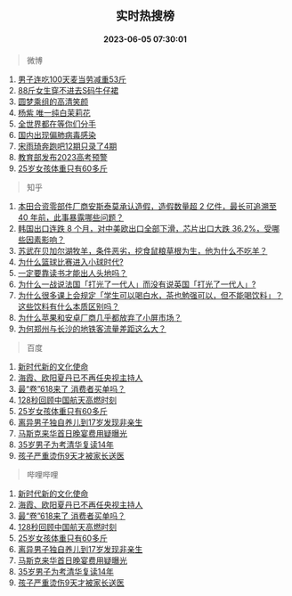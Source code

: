 <div align="center"><h2>实时热搜榜</h2><h4>2023-06-05 07:30:01</h4></div>

> 微博  

1. [男子连吃100天麦当劳减重53斤](https://s.weibo.com/weibo?q=%23%E7%94%B7%E5%AD%90%E8%BF%9E%E5%90%83100%E5%A4%A9%E9%BA%A6%E5%BD%93%E5%8A%B3%E5%87%8F%E9%87%8D53%E6%96%A4%23&t=31&band_rank=1&Refer=top)<br />
2. [88斤女生穿不进去S码牛仔裙](https://s.weibo.com/weibo?q=%2388%E6%96%A4%E5%A5%B3%E7%94%9F%E7%A9%BF%E4%B8%8D%E8%BF%9B%E5%8E%BBS%E7%A0%81%E7%89%9B%E4%BB%94%E8%A3%99%23&t=31&band_rank=2&Refer=top)<br />
3. [圆梦乘组的高清笑颜](https://s.weibo.com/weibo?q=%23%E5%9C%86%E6%A2%A6%E4%B9%98%E7%BB%84%E7%9A%84%E9%AB%98%E6%B8%85%E7%AC%91%E9%A2%9C%23&t=31&band_rank=3&Refer=top)<br />
4. [杨紫 唯一纯白茉莉花](https://s.weibo.com/weibo?q=%E6%9D%A8%E7%B4%AB%20%E5%94%AF%E4%B8%80%E7%BA%AF%E7%99%BD%E8%8C%89%E8%8E%89%E8%8A%B1&t=31&band_rank=4&Refer=top)<br />
5. [全世界都在等你们分手](https://s.weibo.com/weibo?q=%E5%85%A8%E4%B8%96%E7%95%8C%E9%83%BD%E5%9C%A8%E7%AD%89%E4%BD%A0%E4%BB%AC%E5%88%86%E6%89%8B&t=31&band_rank=5&Refer=top)<br />
6. [国内出现偏肺病毒感染](https://s.weibo.com/weibo?q=%23%E5%9B%BD%E5%86%85%E5%87%BA%E7%8E%B0%E5%81%8F%E8%82%BA%E7%97%85%E6%AF%92%E6%84%9F%E6%9F%93%23&t=31&band_rank=6&Refer=top)<br />
7. [宋雨琦奔跑吧12期只录了4期](https://s.weibo.com/weibo?q=%23%E5%AE%8B%E9%9B%A8%E7%90%A6%E5%A5%94%E8%B7%91%E5%90%A712%E6%9C%9F%E5%8F%AA%E5%BD%95%E4%BA%864%E6%9C%9F%23&t=31&band_rank=7&Refer=top)<br />
8. [教育部发布2023高考预警](https://s.weibo.com/weibo?q=%23%E6%95%99%E8%82%B2%E9%83%A8%E5%8F%91%E5%B8%832023%E9%AB%98%E8%80%83%E9%A2%84%E8%AD%A6%23&t=31&band_rank=8&Refer=top)<br />
9. [25岁女孩体重只有60多斤](https://s.weibo.com/weibo?q=%2325%E5%B2%81%E5%A5%B3%E5%AD%A9%E4%BD%93%E9%87%8D%E5%8F%AA%E6%9C%8960%E5%A4%9A%E6%96%A4%23&t=31&band_rank=9&Refer=top)<br />

> 知乎  

1. [本田合资零部件厂商安斯泰莫承认造假，造假数量超 2 亿件，最长可追溯至 40 年前，此事暴露哪些问题？](https://www.zhihu.com/question/602979872)<br />
2. [韩国出口连跌 8 个月，对中美欧出口全部下滑，芯片出口大跌 36.2%，受哪些因素影响？](https://www.zhihu.com/question/604222429)<br />
3. [苏武在贝加尔湖牧羊，条件恶劣，挖食鼠粮草根为生，他为什么不吃羊？](https://www.zhihu.com/question/25483987)<br />
4. [为什么篮球比赛进入小球时代?](https://www.zhihu.com/question/603469936)<br />
5. [一定要靠读书才能出人头地吗？](https://www.zhihu.com/question/602090050)<br />
6. [为什么一战说法国「打光了一代人」而没有说英国「打光了一代人」?](https://www.zhihu.com/question/571031038)<br />
7. [为什么很多课上会规定「学生可以喝白水，茶也勉强可以，但不能喝饮料」？这些饮料有什么本质区别吗？](https://www.zhihu.com/question/601191918)<br />
8. [为什么苹果和安卓厂商几乎都放弃了小屏市场？](https://www.zhihu.com/question/603801469)<br />
9. [为何郑州与长沙的地铁客流量差距这么大？](https://www.zhihu.com/question/603935230)<br />

> 百度  

1. [新时代新的文化使命](https://www.baidu.com/s?wd=%E6%96%B0%E6%97%B6%E4%BB%A3%E6%96%B0%E7%9A%84%E6%96%87%E5%8C%96%E4%BD%BF%E5%91%BD&sa=fyb_news&rsv_dl=fyb_news)<br />
2. [海霞、欧阳夏丹已不再任央视主持人](https://www.baidu.com/s?wd=%E6%B5%B7%E9%9C%9E%E3%80%81%E6%AC%A7%E9%98%B3%E5%A4%8F%E4%B8%B9%E5%B7%B2%E4%B8%8D%E5%86%8D%E4%BB%BB%E5%A4%AE%E8%A7%86%E4%B8%BB%E6%8C%81%E4%BA%BA&sa=fyb_news&rsv_dl=fyb_news)<br />
3. [最“卷”618来了 消费者买单吗？](https://www.baidu.com/s?wd=%E6%9C%80%E2%80%9C%E5%8D%B7%E2%80%9D618%E6%9D%A5%E4%BA%86+%E6%B6%88%E8%B4%B9%E8%80%85%E4%B9%B0%E5%8D%95%E5%90%97%EF%BC%9F&sa=fyb_news&rsv_dl=fyb_news)<br />
4. [128秒回顾中国航天高燃时刻](https://www.baidu.com/s?wd=128%E7%A7%92%E5%9B%9E%E9%A1%BE%E4%B8%AD%E5%9B%BD%E8%88%AA%E5%A4%A9%E9%AB%98%E7%87%83%E6%97%B6%E5%88%BB&sa=fyb_news&rsv_dl=fyb_news)<br />
5. [25岁女孩体重只有60多斤](https://www.baidu.com/s?wd=25%E5%B2%81%E5%A5%B3%E5%AD%A9%E4%BD%93%E9%87%8D%E5%8F%AA%E6%9C%8960%E5%A4%9A%E6%96%A4&sa=fyb_news&rsv_dl=fyb_news)<br />
6. [离异男子独自养儿到17岁发现非亲生](https://www.baidu.com/s?wd=%E7%A6%BB%E5%BC%82%E7%94%B7%E5%AD%90%E7%8B%AC%E8%87%AA%E5%85%BB%E5%84%BF%E5%88%B017%E5%B2%81%E5%8F%91%E7%8E%B0%E9%9D%9E%E4%BA%B2%E7%94%9F&sa=fyb_news&rsv_dl=fyb_news)<br />
7. [马斯克来华首日晚宴费用疑曝光](https://www.baidu.com/s?wd=%E9%A9%AC%E6%96%AF%E5%85%8B%E6%9D%A5%E5%8D%8E%E9%A6%96%E6%97%A5%E6%99%9A%E5%AE%B4%E8%B4%B9%E7%94%A8%E7%96%91%E6%9B%9D%E5%85%89&sa=fyb_news&rsv_dl=fyb_news)<br />
8. [35岁男子为考清华复读14年](https://www.baidu.com/s?wd=35%E5%B2%81%E7%94%B7%E5%AD%90%E4%B8%BA%E8%80%83%E6%B8%85%E5%8D%8E%E5%A4%8D%E8%AF%BB14%E5%B9%B4&sa=fyb_news&rsv_dl=fyb_news)<br />
9. [孩子严重烫伤9天才被家长送医](https://www.baidu.com/s?wd=%E5%AD%A9%E5%AD%90%E4%B8%A5%E9%87%8D%E7%83%AB%E4%BC%A49%E5%A4%A9%E6%89%8D%E8%A2%AB%E5%AE%B6%E9%95%BF%E9%80%81%E5%8C%BB&sa=fyb_news&rsv_dl=fyb_news)<br />

> 哔哩哔哩  

1. [新时代新的文化使命](https://www.baidu.com/s?wd=%E6%96%B0%E6%97%B6%E4%BB%A3%E6%96%B0%E7%9A%84%E6%96%87%E5%8C%96%E4%BD%BF%E5%91%BD&sa=fyb_news&rsv_dl=fyb_news)<br />
2. [海霞、欧阳夏丹已不再任央视主持人](https://www.baidu.com/s?wd=%E6%B5%B7%E9%9C%9E%E3%80%81%E6%AC%A7%E9%98%B3%E5%A4%8F%E4%B8%B9%E5%B7%B2%E4%B8%8D%E5%86%8D%E4%BB%BB%E5%A4%AE%E8%A7%86%E4%B8%BB%E6%8C%81%E4%BA%BA&sa=fyb_news&rsv_dl=fyb_news)<br />
3. [最“卷”618来了 消费者买单吗？](https://www.baidu.com/s?wd=%E6%9C%80%E2%80%9C%E5%8D%B7%E2%80%9D618%E6%9D%A5%E4%BA%86+%E6%B6%88%E8%B4%B9%E8%80%85%E4%B9%B0%E5%8D%95%E5%90%97%EF%BC%9F&sa=fyb_news&rsv_dl=fyb_news)<br />
4. [128秒回顾中国航天高燃时刻](https://www.baidu.com/s?wd=128%E7%A7%92%E5%9B%9E%E9%A1%BE%E4%B8%AD%E5%9B%BD%E8%88%AA%E5%A4%A9%E9%AB%98%E7%87%83%E6%97%B6%E5%88%BB&sa=fyb_news&rsv_dl=fyb_news)<br />
5. [25岁女孩体重只有60多斤](https://www.baidu.com/s?wd=25%E5%B2%81%E5%A5%B3%E5%AD%A9%E4%BD%93%E9%87%8D%E5%8F%AA%E6%9C%8960%E5%A4%9A%E6%96%A4&sa=fyb_news&rsv_dl=fyb_news)<br />
6. [离异男子独自养儿到17岁发现非亲生](https://www.baidu.com/s?wd=%E7%A6%BB%E5%BC%82%E7%94%B7%E5%AD%90%E7%8B%AC%E8%87%AA%E5%85%BB%E5%84%BF%E5%88%B017%E5%B2%81%E5%8F%91%E7%8E%B0%E9%9D%9E%E4%BA%B2%E7%94%9F&sa=fyb_news&rsv_dl=fyb_news)<br />
7. [马斯克来华首日晚宴费用疑曝光](https://www.baidu.com/s?wd=%E9%A9%AC%E6%96%AF%E5%85%8B%E6%9D%A5%E5%8D%8E%E9%A6%96%E6%97%A5%E6%99%9A%E5%AE%B4%E8%B4%B9%E7%94%A8%E7%96%91%E6%9B%9D%E5%85%89&sa=fyb_news&rsv_dl=fyb_news)<br />
8. [35岁男子为考清华复读14年](https://www.baidu.com/s?wd=35%E5%B2%81%E7%94%B7%E5%AD%90%E4%B8%BA%E8%80%83%E6%B8%85%E5%8D%8E%E5%A4%8D%E8%AF%BB14%E5%B9%B4&sa=fyb_news&rsv_dl=fyb_news)<br />
9. [孩子严重烫伤9天才被家长送医](https://www.baidu.com/s?wd=%E5%AD%A9%E5%AD%90%E4%B8%A5%E9%87%8D%E7%83%AB%E4%BC%A49%E5%A4%A9%E6%89%8D%E8%A2%AB%E5%AE%B6%E9%95%BF%E9%80%81%E5%8C%BB&sa=fyb_news&rsv_dl=fyb_news)<br />
